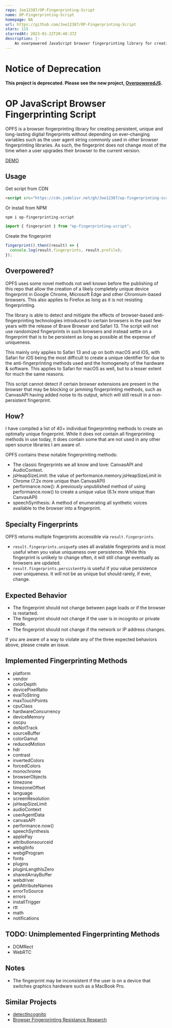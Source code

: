 ```yaml
---
repo: Joe12387/OP-Fingerprinting-Script
name: OP-Fingerprinting-Script
homepage: NA
url: https://github.com/Joe12387/OP-Fingerprinting-Script
stars: 115
starredAt: 2023-01-22T20:48:37Z
description: |-
    An overpowered JavaScript browser fingerprinting library for creating persistent, unique and long-lasting digital fingerprints.
---
```


# Notice of Deprecation
**This project is deprecated. Please see the new project, [OverpoweredJS](https://github.com/Joe12387/overpoweredjs).**

# OP JavaScript Browser Fingerprinting Script
 OPFS is a browser fingerprinting library for creating persistent, unique and long-lasting digital fingerprints without depending on ever-changing variables such as the user agent string commonly used in other browser fingerprinting libraries. As such, the fingerprint does not change most of the time when a user upgrades their browser to the current version.

[DEMO](https://detectincognito.com/opfs.html "DEMO")

## Usage

Get script from CDN

```html
<script src="https://cdn.jsdelivr.net/gh/Joe12387/op-fingerprinting-script@main/opfs.min.js"></script>
```

Or install from NPM

```
npm i op-fingerprinting-script
```

```javascript
import { fingerprint } from "op-fingerprinting-script";
```

Create the fingerprint

```javascript
fingerprint().then((result) => {
  console.log(result.fingerprints, result.profile);
});
```

## Overpowered?
 OPFS uses some novel methods not well known before the publishing of this repo that allow the creation of a likely completely unique device fingerprint in Google Chrome, Microsoft Edge and other Chromium-based browsers. This also applies to Firefox as long as it is not resisting fingerprinting.
 
 The library is able to detect and mitigate the effects of browser-based anti-fingerprinting technologies introduced to certain browsers in the past few years with the release of Brave Browser and Safari 13. The script will not use randomized fingerprints in such browsers and instead settle on a fingerprint that is to be persistent as long as possible at the expense of uniqueness.
 
 This mainly only applies to Safari 13 and up on both macOS and iOS, with Safari for iOS being the most difficult to create a unique identifier for due to the anti-fingerprinting methods used and the homogeneity of the hardware & software. This applies to Safari for macOS as well, but to a lesser extent for much the same reasons.
 
 This script cannot detect if certain browser extensions are present in the browser that may be blocking or jamming fingerprinting methods, such as CanvasAPI having added noise to its output, which will still result in a non-persistent fingerprint.
 
 ## How?
 I have compiled a list of 40+ individual fingerprinting methods to create an optimally unique fingerprint. While it does not contain all fingerprinting methods in use today, it does contain some that are not used in any other open source libraries I am aware of.
 
 OPFS contains these notable fingerprinting methods:
 * The classic fingerprints we all know and love: CanvasAPI and AudioContext.
 * jsHeapSizeLimit: the value of performance.memory.jsHeapSizeLimit in Chrome (7.2x more unique than CanvasAPI)
 * performance.now(): A previously unpublished method of using performance.now() to create a unique value (6.1x more unique than CanvasAPI)
 * speechSynthesis: A method of enumerating all synthetic voices available to the browser into a fingerprint.
 
 ## Specialty Fingerprints
 OPFS returns multiple fingerprints accessible via `result.fingerprints`. 
  * `result.fingerprints.uniqueFp` uses all available fingerprints and is most useful when you value uniqueness over persistence. While this fingerprint is unlikely to change often, it will still change eventually as browsers are updated.
  * `result.fingerprints.persistentFp` is useful if you value persistence over uniqueness. It will not be as unique but should rarely, if ever, change.

 ## Expected Behavior
 * The fingerprint should not change between page loads or if the browser is restarted.
 * The fingerprint should not change if the user is in incognito or private mode.
 * The fingerprint should not change if the network or IP address changes.

 If you are aware of a way to violate any of the three expected behaviors above, please create an issue.
 
 ## Implemented Fingerprinting Methods
 * platform
 * vendor
 * colorDepth
 * devicePixelRatio
 * evalToString
 * maxTouchPoints
 * cpuClass
 * hardwareConcurrency
 * deviceMemory
 * oscpu
 * doNotTrack
 * sourceBuffer
 * colorGamut
 * reducedMotion
 * hdr
 * contrast
 * invertedColors
 * forcedColors
 * monochrome
 * browserObjects
 * timezone
 * timezoneOffset
 * language
 * screenResolution
 * jsHeapSizeLimit
 * audioContext
 * userAgentData
 * canvasAPI
 * performance.now()
 * speechSynthesis
 * applePay
 * attributionsourceid
 * webglInfo
 * webglProgram
 * fonts
 * plugins
 * pluginLengthIsZero
 * sharedArrayBuffer
 * webdriver
 * getAttributeNames
 * errorToSource
 * errors
 * installTrigger
 * rtt
 * math
 * notifications
 
 ## TODO: Unimplemented Fingerprinting Methods
 * DOMRect
 * WebRTC
 
 ## Notes
 * The fingerprint may be inconsistent if the user is on a device that switches graphics hardware such as a MacBook Pro.

 ## Similar Projects

 - [detectIncognito](https://github.com/Joe12387/detectIncognito "detectIncognito")
 - [Browser Fingerprinting Resistance Research](https://github.com/Joe12387/browser-fingerprinting-resistance-research "Browser Fingerprinting Resistance Research")

